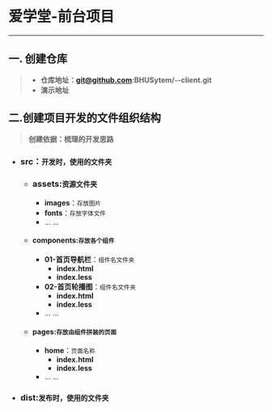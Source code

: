 # 爱学堂-前台项目
*****
## 一. 创建仓库

> - **仓库地址：git@github.com:BHUSytem/--client.git**
 >- **演示地址**

## 二.创建项目开发的文件组织结构
> **创建依据：梳理的开发思路**
 
- ### **src**：`开发时，使用的文件夹`
    - ### **assets**:`资源文件夹`
        - **images**：`存放图片`
        - **fonts**：`存放字体文件`
        - ... ...

    - #### components:`存放各个组件`
      - **01-首页导航栏**：`组件名文件夹`
         - **index.html**
         - **index.less**
      - **02-首页轮播图**：`组件名文件夹`
          - **index.html**
          - **index.less**
      - ... ... 
    - #### **pages**:`存放由组件拼装的页面`
       - **home**：`页面名称`
          - **index.html**
          - **index.less**
       - ... ... 


- ### dist:`发布时，使用的文件夹`
